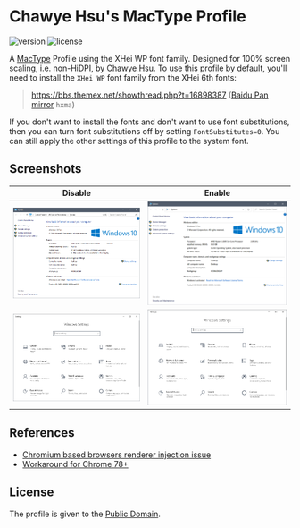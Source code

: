 # Chawye Hsu's MacType Profile

![version](https://img.shields.io/badge/Version-3.0.0-blue.svg?style=flat-square) ![license](https://img.shields.io/github/license/chawyehsu/mactype-profile.svg?style=flat-square)

A [MacType](https://github.com/snowie2000/mactype) Profile using the XHei WP font family.
Designed for 100% screen scaling, i.e. non-HiDPI, by [Chawye Hsu](https://github.com/chawyehsu).
To use this profile by default, you'll need to install the `XHei WP` font family from the XHei 6th fonts:
> https://bbs.themex.net/showthread.php?t=16898387 ([Baidu Pan mirror](https://pan.baidu.com/s/1VKBnGvMHSgzofOe_rythuw) `hxma`)

If you don't want to install the fonts and don't want to use font substitutions,
then you can turn font substitutions off by setting `FontSubstitutes=0`. You can
still apply the other settings of this profile to the system font.

## Screenshots

| Disable | Enable |
|---------|--------|
| ![](common-disable.png) | ![](common-enable.png) |
| ![](directwrite-disable.png) | ![](directwrite-enable.png) |

## References

- [Chromium based browsers renderer injection issue](https://github.com/snowie2000/mactype/issues/597#issuecomment-564949519)
- [Workaround for Chrome 78+](https://github.com/snowie2000/mactype/wiki/Google-Chrome#workaround-for-chrome-78)

## License

The profile is given to the [Public Domain](LICENSE).
